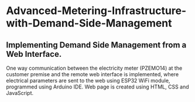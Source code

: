 # Advanced-Metering-Infrastructure-with-Demand-Side-Management
## Implementing Demand Side Management from a Web Interface.
One way communication between the electricity meter (PZEMO14) at the customer premise and the remote web interface is implemented, where electrical parameters are sent to the web using ESP32 WiFi module, programmed using Arduino IDE. Web page is created using HTML, CSS and JavaScript.
